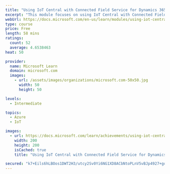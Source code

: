 ```yaml
---
title: "Using IoT Central with Connected Field Service for Dynamics 365"
excerpt: "This module focuses on using IoT Central with Connected Field Service add-on for Dynamics 365 for Field Service.  The module walks you through building an IoT Central application and escalating the alerts into Dynamics 365."
webUrl: https://docs.microsoft.com/en-us/learn/modules/using-iot-central-with-connected-field-service/
type: course
price: Free
length: 58 mins
ratings:
  count: 52
  average: 4.6538463
heat: 50

provider:
  name: Microsoft Learn
  domain: microsoft.com
  images:
    - url: /assets/images/organizations/microsoft.com-50x50.jpg
      width: 50
      height: 50

levels:
  - Intermediate

topics:
  - Azure
  - IoT

images:
  - url: https://docs.microsoft.com/learn/achievements/using-iot-central-with-connected-field-service-social.png
    width: 200
    height: 200
    isCached: true
    title: "Using IoT Central with Connected Field Service for Dynamics 365"

secured: "k7+Eils6hLBOos1DWT2H3/utcy2Sv0Yi6NG1XD8ACbNtoPLnV5vBJp4927+goQLAMVNZiz4TzVLfv2glMnEaXIxBmPupudmCjRD0RHrJtW3QcEV80CQ23KpBlRi1SyVKYBo9dtGdpJRtVcD9ISCM7pBtxYU1G9pMTt5y8gpV2wOvLRxCuKBZg/L9rKP90E+lqzE6pOgRFKhu+4wQJgduXrNN6oJvweZ9wAKfQiLhfiq2huyrHYob9WNFrwTBz8TyzDBuThTYIw2vmnw1fC6cL4GUq8cRvlMchJsbC4XCrby7gab67n8fTffpYtQ7rfwzK/jG6N/6ZX3r8+z2gtjG4ZlZGsI2khndgzCHvHeKRZSYA/rbCWMjX8Hm1OO/2LTWq4imqWFhc2fuTAZXS06DOw==;f5ky6Ivz8B2mgMKQZh2wFA=="
---
```



